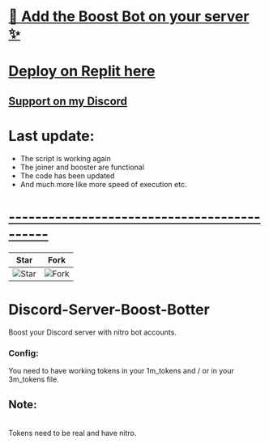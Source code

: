 # [🌟 Add the Boost Bot on your server ✨](https://discord.com/api/oauth2/authorize?client_id=1091655161258201149&permissions=8&scope=applications.commands%20bot)
# [ Deploy on Replit here ](https://replit.com/@Bot-designerde1/Boost-Tool)
## [Support on my Discord](https://discord.gg/HbKCpcTUBt)

# Last update: 
- The script is working again 
- The joiner and booster are functional
- The code has been updated 
- And much more like more speed of execution etc.
# [--------------------------------------------](https://github.com/natrixdev/Discord-Server-Boost-Botter/)


| Star                                     | Fork                                     |
| ---------------------------------------- | ---------------------------------------- |
| ![Star](https://i.imgur.com/41nhvJ1.png) | ![Fork](https://i.imgur.com/MOtHDPV.png) |

# Discord-Server-Boost-Botter
Boost your Discord server with nitro bot accounts. 


### Config: 
You need to have working tokens in your 1m_tokens and / or in your 3m_tokens file. 

## Note:
<br>Tokens need to be real and have nitro. 
